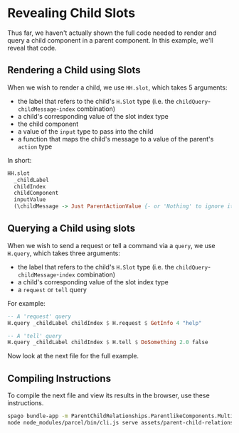 # Revealing Child Slots

Thus far, we haven't actually shown the full code needed to render and query a child component in a parent component. In this example, we'll reveal that code.

## Rendering a Child using Slots

When we wish to render a child, we use `HH.slot`, which takes 5 arguments:
- the label that refers to the child's `H.Slot` type (i.e. the `childQuery`-`childMessage`-`index` combination)
- a child's corresponding value of the slot index type
- the child component
- a value of the `input` type to pass into the child
- a function that maps the child's message to a value of the parent's `action` type

In short:
```purescript
HH.slot
  _childLabel
  childIndex
  childComponent
  inputValue
  (\childMessage -> Just ParentActionValue {- or 'Nothing' to ignore it -})
```

## Querying a Child using slots

When we wish to send a request or tell a command via a `query`, we use `H.query`, which takes three arguments:
- the label that refers to the child's `H.Slot` type (i.e. the `childQuery`-`childMessage`-`index` combination)
- a child's corresponding value of the slot index type
- a `request` or `tell` query

For example:
```purescript
-- A 'request' query
H.query _childLabel childIndex $ H.request $ GetInfo 4 "help"

-- A 'tell' query
H.query _childLabel childIndex $ H.tell $ DoSomething 2.0 false
```

Now look at the next file for the full example.

## Compiling Instructions

To compile the next file and view its results in the browser, use these instructions.

```bash
spago bundle-app -m ParentChildRelationships.ParentlikeComponents.MultipleChildren.RevealingChildSlots -t assets/parent-child-relationships/parentlike-components/multiple-children/revealing-child-slots.js
node node_modules/parcel/bin/cli.js serve assets/parent-child-relationships/parentlike-components/multiple-children/revealing-child-slots.html -o revealing-child-slots--parcelified.html --open
```
